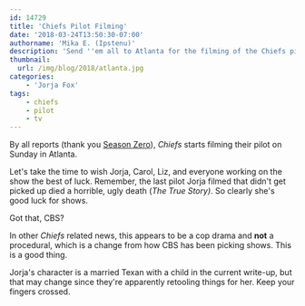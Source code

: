 ```yaml
---
id: 14729
title: 'Chiefs Pilot Filming'
date: '2018-03-24T13:50:30-07:00'
authorname: 'Mika E. (Ipstenu)'
description: 'Send ''em all to Atlanta for the filming of the Chiefs pilot.'
thumbnail:
  url: /img/blog/2018/atlanta.jpg
categories:
    - 'Jorja Fox'
tags:
    - chiefs
    - pilot
    - tv
---
```


By all reports (thank you [Season Zero](https://season-zero.com)), _Chiefs_ starts filming their pilot on Sunday in Atlanta.

Let's take the time to wish Jorja, Carol, Liz, and everyone working on the show the best of luck. Remember, the last pilot Jorja filmed that didn't get picked up died a horrible, ugly death (_The True Story)_. So clearly she's good luck for shows.

Got that, CBS?

In other _Chiefs_ related news, this appears to be a cop drama and **not** a procedural, which is a change from how CBS has been picking shows. This is a good thing.

Jorja's character is a married Texan with a child in the current write-up, but that may change since they're apparently retooling things for her. Keep your fingers crossed.
